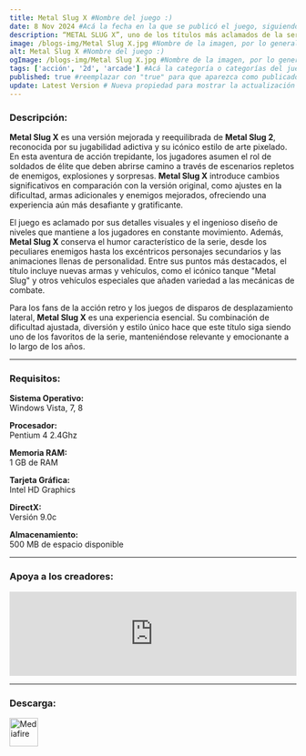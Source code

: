 ```yaml
---
title: Metal Slug X #Nombre del juego :)
date: 8 Nov 2024 #Acá la fecha en la que se publicó el juego, siguiendo este formato: Dia "30", Mes "Oct", Año "2024" = como debe quedar: 30 Oct 2024
description: “METAL SLUG X”, uno de los títulos más aclamados de la serie entre los fans de Metal Slug por su equilibrio refinado y contenido. #Acá una mini descripción del juego
image: /blogs-img/Metal Slug X.jpg #Nombre de la imagen, por lo general es exactamente el mismo nombre que el juego excluyendo lo ":" (Dos puntos)
alt: Metal Slug X #Nombre del juego :)
ogImage: /blogs-img/Metal Slug X.jpg #Nombre de la imagen, por lo general es exactamente el mismo nombre que el juego excluyendo lo ":" (Dos puntos)
tags: ['acción', '2d', 'arcade'] #Acá la categoría o categorías del juego, si es más de una se coloca en este formato: ['categoría1', 'categoría2']
published: true #reemplazar con "true" para que aparezca como publicado
update: Latest Version # Nueva propiedad para mostrar la actualización | Formato: v1.0.0
---
```


<!--En VSCode seleccionando una palabra, por ejemplo: "Metal Slug X" y apretando Ctrl+F2 se seleccionan todas las palabras iguales-->

### Descripción:
**Metal Slug X** es una versión mejorada y reequilibrada de **Metal Slug 2**, reconocida por su jugabilidad adictiva y su icónico estilo de arte pixelado. En esta aventura de acción trepidante, los jugadores asumen el rol de soldados de élite que deben abrirse camino a través de escenarios repletos de enemigos, explosiones y sorpresas. **Metal Slug X** introduce cambios significativos en comparación con la versión original, como ajustes en la dificultad, armas adicionales y enemigos mejorados, ofreciendo una experiencia aún más desafiante y gratificante.

El juego es aclamado por sus detalles visuales y el ingenioso diseño de niveles que mantiene a los jugadores en constante movimiento. Además, **Metal Slug X** conserva el humor característico de la serie, desde los peculiares enemigos hasta los excéntricos personajes secundarios y las animaciones llenas de personalidad. Entre sus puntos más destacados, el título incluye nuevas armas y vehículos, como el icónico tanque "Metal Slug" y otros vehículos especiales que añaden variedad a las mecánicas de combate.

Para los fans de la acción retro y los juegos de disparos de desplazamiento lateral, **Metal Slug X** es una experiencia esencial. Su combinación de dificultad ajustada, diversión y estilo único hace que este título siga siendo uno de los favoritos de la serie, manteniéndose relevante y emocionante a lo largo de los años.
<!--Prompt para Chat-GPT: Hazme una descripción para el juego "Metal Slug X" y cada que menciones "Metal Slug X" ponlo en negrita -->

---

### Requisitos:
**Sistema Operativo:**  
Windows Vista, 7, 8

**Procesador:**  
Pentium 4 2.4Ghz

**Memoria RAM:**  
1 GB de RAM

**Tarjeta Gráfica:**  
Intel HD Graphics

**DirectX:**  
Versión 9.0c

**Almacenamiento:**  
500 MB de espacio disponible

<!--Si falta o sobra un requisito se quita o se agrega manteniendo el mismo formato-->

---

### Apoya a los creadores:
<iframe src="https://store.steampowered.com/widget/312610/" frameborder="0" style="background-color: transparent; width: 100% !important; aspect-ratio: 646 / 190;"></iframe>

<!--Reemplazar los numeros (AppID) del juego (en este caso 2668510) por el numero (AppID) correspondiente con el juego a publicar-->
<!--El AppID se encuentra en la URL del Juego en Steam-->

---

### Descarga:

[<img src="https://gist.github.com/cxmeel/0dbc95191f239b631c3874f4ccf114e2/raw/download.svg" alt="Mediafire" height="50" />](https://www.mediafire.com/file/51v8hf0pk36zcrz/Metal_Slug_X.zip/file)

<!-- # se debe reemplazar por el link de descarga-->

<!--NOMBRE-DEL-SERVICIO se debe reemplazar por el servicio donde está subido el juego-->
